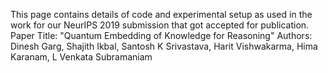This page contains details of code and experimental setup as used in the work for our NeurIPS 2019 submission that got accepted for publication. 
Paper Title: "Quantum Embedding of Knowledge for Reasoning" 
Authors: Dinesh Garg, Shajith Ikbal, Santosh K Srivastava, Harit Vishwakarma, Hima Karanam, L Venkata Subramaniam
